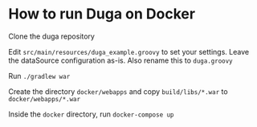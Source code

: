 How to run Duga on Docker
=========================

Clone the duga repository

Edit `src/main/resources/duga_example.groovy` to set your settings. Leave the dataSource configuration as-is. Also rename this to `duga.groovy`

Run `./gradlew war`

Create the directory `docker/webapps` and copy `build/libs/*.war` to `docker/webapps/*.war`

Inside the `docker` directory, run `docker-compose up`

